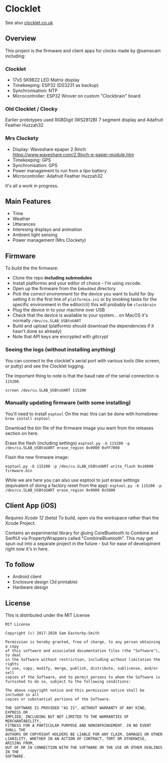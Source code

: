 # Clocklet

See also [clocklet.co.uk](https://clocklet.co.uk)

## Overview

This project is the firmware and client apps for clocks made by @samscam including:

### Clocklet
* 17x5 SK9822 LED Matrix display
* Timekeeping: ESP32 (DS3231 as backup)
* Synchronisation: NTP
* Microcontroller: ESP32 Wrover on custom "Clockbrain" board

### Old Clocklet / Clocky
Earlier prototypes used RGBDigit (WS2812B) 7 segment display and Adafruit Feather Huzzah32

### Mrs Clockety
* Display: Waveshare epaper 2.9inch https://www.waveshare.com/2.9inch-e-paper-module.htm
* Timekeeping: GPS
* Synchronisation: GPS
* Power management to run from a lipo battery
* Microcontroller: Adafruit Feather Huzzah32

It's all a work in progress.

## Main Features

* Time
* Weather
* Utterances
* Interesing displays and animation
* Ambient light sensing
* Power management (Mrs Clockety)

## Firmware

To build the the firmware:

* Clone the repo **including submodules**
* Install platformio and your editor of choice - I'm using vscode.
* Open up the firmware from the `Embedded` directory
* Pick the *correct environment* for the device you want to build for (by setting it in the first line of `platformio.ini` or by invoking tasks for the specific environment in the editor/cli) this will probably be `clockbrain`
* Plug the device in to your machine over USB
* Check that the device is available to your system... on MacOS it's normally `/dev/cu.SLAB_USBtoUART`
* Build and upload (platformio should download the dependencies if it hasn't done so already)
* Note that API keys are encrypted with gitcrypt

### Seeing the logs (without installing anything)

You can connect to the clocklet's serial port with various tools (like screen, or putty) and see the Clocklet logging.

The important thing to note is that the baud rate of the serial connection is `115200`.

`screen /dev/cu.SLAB_USBtoUART 115200`


### Manually updating firmware (with some installing)

You'll need to install `esptool`
On the mac this can be done with homebrew: `brew install esptool`

Download the bin file of the firmware image you want from the releases section on here.

Erase the flash (including settings)
`esptool.py -b 115200 -p /dev/cu.SLAB_USBtoUART erase_region 0x9000 0xFF7000`

Flash the new firmware image:

`esptool.py -b 115200 -p /dev/cu.SLAB_USBtoUART write_flash 0x10000 firmware.bin`

While we are here you can also use esptool to just erase settings (equivalent of doing a factory reset from the app):
`esptool.py -b 115200 -p /dev/cu.SLAB_USBtoUART erase_region 0x9000 0x5000`


## Client App (iOS)

*Requires Xcode 12 (beta)*
To build, open via the workspace rather than the Xcode Project.

Contains an experimental library for gluing CoreBluetooth to Combine and SwiftUI via PropertyWrappers called "CombineBluetooth". This may get spun out into a separate project in the future - but for ease of development right now it's in here.


## To follow

* Android client
* Enclosure design (3d printable)
* Hardware design

## License

This is distributed under the MIT License

    MIT License

    Copyright (c) 2017-2020 Sam Easterby-Smith

    Permission is hereby granted, free of charge, to any person obtaining a copy
    of this software and associated documentation files (the "Software"), to deal
    in the Software without restriction, including without limitation the rights
    to use, copy, modify, merge, publish, distribute, sublicense, and/or sell
    copies of the Software, and to permit persons to whom the Software is
    furnished to do so, subject to the following conditions:

    The above copyright notice and this permission notice shall be included in all
    copies or substantial portions of the Software.

    THE SOFTWARE IS PROVIDED "AS IS", WITHOUT WARRANTY OF ANY KIND, EXPRESS OR
    IMPLIED, INCLUDING BUT NOT LIMITED TO THE WARRANTIES OF MERCHANTABILITY,
    FITNESS FOR A PARTICULAR PURPOSE AND NONINFRINGEMENT. IN NO EVENT SHALL THE
    AUTHORS OR COPYRIGHT HOLDERS BE LIABLE FOR ANY CLAIM, DAMAGES OR OTHER
    LIABILITY, WHETHER IN AN ACTION OF CONTRACT, TORT OR OTHERWISE, ARISING FROM,
    OUT OF OR IN CONNECTION WITH THE SOFTWARE OR THE USE OR OTHER DEALINGS IN THE
    SOFTWARE.

